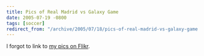 ```yaml
---
title: Pics of Real Madrid vs Galaxy Game
date: 2005-07-19 -0800
tags: [soccer]
redirect_from: "/archive/2005/07/18/pics-of-real-madrid-vs-galaxy-game.aspx/"
---
```


I forgot to link to [my pics on
Flikr](http://www.flickr.com/photos/haacked/tags/realmadrid/).

